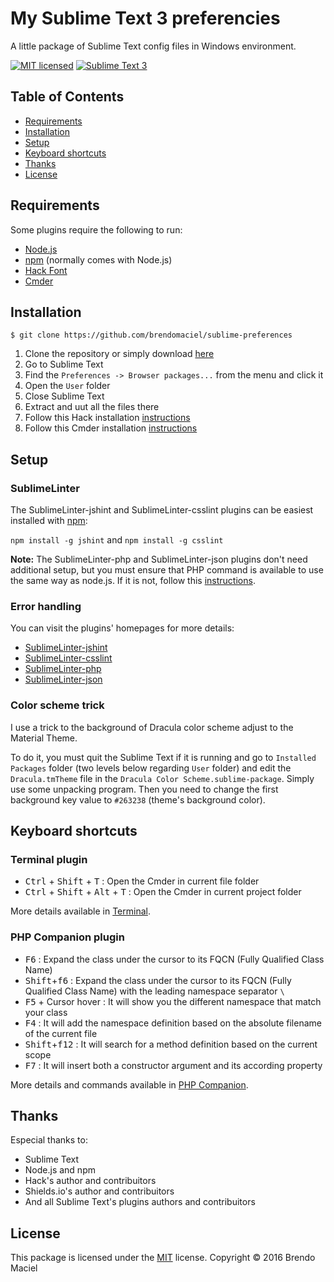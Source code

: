 My Sublime Text 3 preferencies
==============================

A little package of Sublime Text config files in Windows environment.

[![MIT licensed][shield-license]][license]
[![Sublime Text 3][shield-sublime]][sublime]

Table of Contents
-----------------

  * [Requirements](#requirements)
  * [Installation](#installation)
  * [Setup](#setup)
  * [Keyboard shortcuts](#keyboard-shortcuts)
  * [Thanks](#thanks)
  * [License](#license)


Requirements
------------

Some plugins require the following to run:

  * [Node.js][node]
  * [npm][npm] (normally comes with Node.js)
  * [Hack Font][hack]
  * [Cmder][cmder]


Installation
------------

`$ git clone https://github.com/brendomaciel/sublime-preferences`

1. Clone the repository or simply download [here][download]
2. Go to Sublime Text
3. Find the `Preferences -> Browser packages...` from the menu and click it
4. Open the `User` folder
5. Close Sublime Text
6. Extract and uut all the files there
7. Follow this Hack installation [instructions][hack-installation]
8. Follow this Cmder installation [instructions][cmder-installation]


Setup
-----

### SublimeLinter

The SublimeLinter-jshint and SublimeLinter-csslint plugins can be easiest installed with [npm][npm]:

`npm install -g jshint` and `npm install -g csslint`

**Note:** The SublimeLinter-php and SublimeLinter-json plugins don't need additional setup, but you must ensure that PHP command is available to use the same way as node.js. If it is not, follow this [instructions][sublimelinter-path].

### Error handling

You can visit the plugins' homepages for more details:

  * [SublimeLinter-jshint][sublimelinter-jshint-installation]
  * [SublimeLinter-csslint][sublimelinter-csslint-installation]
  * [SublimeLinter-php][sublimelinter-php-installation]
  * [SublimeLinter-json][sublimelinter-json-installation]
 
### Color scheme trick

I use a trick to the background of Dracula color scheme adjust to the Material Theme.

To do it, you must quit the Sublime Text if it is running and go to `Installed Packages` folder (two levels below regarding `User` folder) and edit the `Dracula.tmTheme` file in the `Dracula Color Scheme.sublime-package`. Simply use some unpacking program. Then you need to change the first background key value to `#263238` (theme's background color).


Keyboard shortcuts
------------------

### Terminal plugin

* <kbd>Ctrl</kbd> + <kbd>Shift</kbd> + <kbd>T</kbd> : Open the Cmder in current file folder
* <kbd>Ctrl</kbd> + <kbd>Shift</kbd> + <kbd>Alt</kbd> + <kbd>T</kbd> : Open the Cmder in current project folder

More details available in [Terminal][terminal].

### PHP Companion plugin

  * <kbd>F6</kbd> : Expand the class under the cursor to its FQCN (Fully Qualified Class Name)
  * <kbd>Shift</kbd>+<kbd>f6</kbd> : Expand the class under the cursor to its FQCN (Fully Qualified Class Name) with the leading namespace separator `\`
  * <kbd>F5</kbd> + Cursor hover : It will show you the different namespace that match your class
  * <kbd>F4</kbd> : It will add the namespace definition based on the absolute filename of the current file
  * <kbd>Shift</kbd>+<kbd>f12</kbd> : It will search for a method definition based on the current scope
  * <kbd>F7</kbd> : It will insert both a constructor argument and its according property

More details and commands available in [PHP Companion][php-companion].


Thanks
------

Especial thanks to:

  * Sublime Text
  * Node.js and npm
  * Hack's author and contribuitors
  * Shields.io's author and contribuitors
  * And all Sublime Text's plugins authors and contribuitors


License
-------

This package is licensed under the [MIT][license] license.
Copyright &copy; 2016 Brendo Maciel



[download]: https://github.com/brendomaciel/sublime-preferences/archive/master.zip
[sublime]: https://www.sublimetext.com/3
[license]: https://github.com/brendomaciel/sublime-preferences/blob/master/LICENSE
[node]: https://nodejs.org/
[npm]: https://www.npmjs.com/
[hack]: https://github.com/chrissimpkins/Hack
[cmder]: https://github.com/cmderdev/cmder
[terminal]: https://packagecontrol.io/packages/Terminal
[php-companion]: https://packagecontrol.io/packages/PHP%20Companion
[sublimelinter-path]: http://sublimelinter.readthedocs.org/en/latest/troubleshooting.html#finding-a-linter-executable
[hack-installation]: https://github.com/chrissimpkins/Hack#desktop-installation
[cmder-installation]: https://github.com/cmderdev/cmder#installation
[sublimelinter-jshint-installation]: https://github.com/SublimeLinter/SublimeLinter-jshint#installation
[sublimelinter-csslint-installation]: https://github.com/SublimeLinter/SublimeLinter-csslint#installation
[sublimelinter-php-installation]: https://github.com/SublimeLinter/SublimeLinter-php#installation
[sublimelinter-json-installation]: https://github.com/SublimeLinter/SublimeLinter-json#installation
[shield-sublime]: https://img.shields.io/badge/Sublime%20Text-3-orange.svg
[shield-license]: https://img.shields.io/badge/license-MIT-blue.svg
